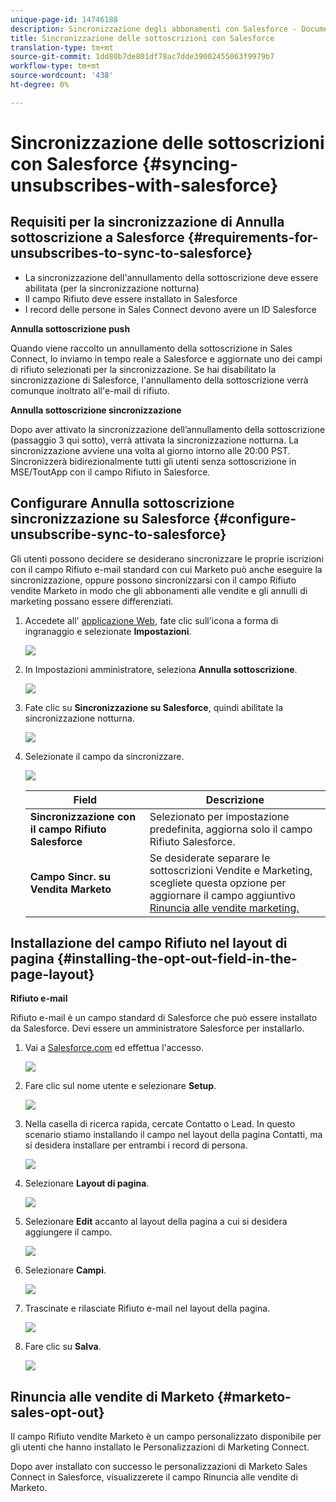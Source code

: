 ```yaml
---
unique-page-id: 14746188
description: Sincronizzazione degli abbonamenti con Salesforce - Documenti Marketo - Documentazione prodotto
title: Sincronizzazione delle sottoscrizioni con Salesforce
translation-type: tm+mt
source-git-commit: 1dd80b7de801df78ac7dde39002455063f9979b7
workflow-type: tm+mt
source-wordcount: '438'
ht-degree: 0%

---
```



# Sincronizzazione delle sottoscrizioni con Salesforce {#syncing-unsubscribes-with-salesforce}

## Requisiti per la sincronizzazione di Annulla sottoscrizione a Salesforce {#requirements-for-unsubscribes-to-sync-to-salesforce}

* La sincronizzazione dell&#39;annullamento della sottoscrizione deve essere abilitata (per la sincronizzazione notturna)
* Il campo Rifiuto deve essere installato in Salesforce
* I record delle persone in Sales Connect devono avere un ID Salesforce

**Annulla sottoscrizione push**

Quando viene raccolto un annullamento della sottoscrizione in Sales Connect, lo inviamo in tempo reale a Salesforce e aggiornate uno dei campi di rifiuto selezionati per la sincronizzazione. Se hai disabilitato la sincronizzazione di Salesforce, l&#39;annullamento della sottoscrizione verrà comunque inoltrato all&#39;e-mail di rifiuto.

**Annulla sottoscrizione sincronizzazione**

Dopo aver attivato la sincronizzazione dell’annullamento della sottoscrizione (passaggio 3 qui sotto), verrà attivata la sincronizzazione notturna. La sincronizzazione avviene una volta al giorno intorno alle 20:00 PST. Sincronizzerà bidirezionalmente tutti gli utenti senza sottoscrizione in MSE/ToutApp con il campo Rifiuto in Salesforce.

## Configurare Annulla sottoscrizione sincronizzazione su Salesforce {#configure-unsubscribe-sync-to-salesforce}

Gli utenti possono decidere se desiderano sincronizzare le proprie iscrizioni con il campo Rifiuto e-mail standard con cui Marketo può anche eseguire la sincronizzazione, oppure possono sincronizzarsi con il campo Rifiuto vendite Marketo in modo che gli abbonamenti alle vendite e gli annulli di marketing possano essere differenziati.

1. Accedete all&#39; [applicazione Web](https://toutapp.com/login), fate clic sull&#39;icona a forma di ingranaggio e selezionate **Impostazioni**.

   ![](assets/one-1.png)

1. In Impostazioni amministratore, seleziona **Annulla sottoscrizione**.

   ![](assets/two-2.png)

1. Fate clic su **Sincronizzazione su Salesforce**, quindi abilitate la sincronizzazione notturna.

   ![](assets/three-2.png)

1. Selezionate il campo da sincronizzare.

   ![](assets/4.png)

   | Field | Descrizione |
   |---|---|
   | **Sincronizzazione con il campo Rifiuto Salesforce** | Selezionato per impostazione predefinita, aggiorna solo il campo Rifiuto Salesforce. |
   | **Campo Sincr. su Vendita Marketo** | Se desiderate separare le sottoscrizioni Vendite e Marketing, scegliete questa opzione per aggiornare il campo aggiuntivo [Rinuncia alle vendite marketing.](#msoo) |

## Installazione del campo Rifiuto nel layout di pagina {#installing-the-opt-out-field-in-the-page-layout}

**Rifiuto e-mail**

Rifiuto e-mail è un campo standard di Salesforce che può essere installato da Salesforce. Devi essere un amministratore Salesforce per installarlo.

1. Vai a [Salesforce.com](https://salesforce.com) ed effettua l&#39;accesso.

   ![](assets/five-1.png)

1. Fare clic sul nome utente e selezionare **Setup**.

   ![](assets/six-1.png)

1. Nella casella di ricerca rapida, cercate Contatto o Lead. In questo scenario stiamo installando il campo nel layout della pagina Contatti, ma si desidera installare per entrambi i record di persona.

   ![](assets/seven-1.png)

1. Selezionare **Layout di pagina**.

   ![](assets/eight-1.png)

1. Selezionare **Edit** accanto al layout della pagina a cui si desidera aggiungere il campo.

   ![](assets/nine.png)

1. Selezionare **Campi**.

   ![](assets/ten.png)

1. Trascinate e rilasciate Rifiuto e-mail nel layout della pagina.

   ![](assets/11.png)

1. Fare clic su **Salva**.

   ![](assets/twelve.png)

## Rinuncia alle vendite di Marketo {#marketo-sales-opt-out}

Il campo Rifiuto vendite Marketo è un campo personalizzato disponibile per gli utenti che hanno installato le Personalizzazioni di Marketing Connect.

Dopo aver installato con successo le personalizzazioni di Marketo Sales Connect in Salesforce, visualizzerete il campo Rinuncia alle vendite di Marketo.
